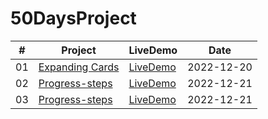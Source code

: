 # 50DaysProject

|#|Project| LiveDemo|Date|
|--|-------|--------|----|
|01|<a href="https://github.com/JooHwanO/50DaysProject/tree/master/Day1(Expanding-cards)">Expanding Cards</a>|<a href="https://joohwano.github.io/50DaysProject/Day1(Expanding-cards)/">LiveDemo</a>|2022-12-20|
|02|<a href="https://github.com/JooHwanO/50DaysProject/tree/master/Day2(Progress-steps)">Progress-steps</a>|<a href="https://joohwano.github.io/50DaysProject/Day2(Progress-steps)/">LiveDemo</a>|2022-12-21|
|03|<a href="https://github.com/JooHwanO/50DaysProject/tree/master/Day2(Progress-steps)">Progress-steps</a>|<a href="https://joohwano.github.io/50DaysProject/Day2(Progress-steps)/">LiveDemo</a>|2022-12-21|

